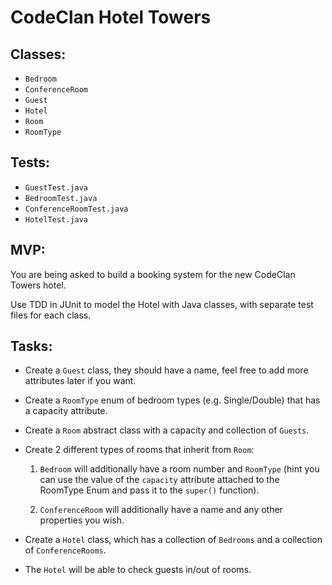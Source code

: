 # CodeClan Hotel Towers

## Classes:

- `Bedroom`
- `ConferenceRoom`
- `Guest`
- `Hotel`
- `Room`
- `RoomType`

## Tests:

- `GuestTest.java`
- `BedroomTest.java`
- `ConferenceRoomTest.java`
- `HotelTest.java`

## MVP:

You are being asked to build a booking system for the new CodeClan Towers hotel.

Use TDD in JUnit to model the Hotel with Java classes, with separate test files for each class.

## Tasks:

- Create a `Guest` class, they should have a name, feel free to add more attributes later if you want.

- Create a `RoomType` enum of bedroom types (e.g. Single/Double) that has a capacity attribute.

- Create a `Room` abstract class with a capacity and collection of `Guests`.

- Create 2 different types of rooms that inherit from `Room`:

  1. `Bedroom` will additionally have a room number and `RoomType` (hint you can use the value of the `capacity` 
     attribute attached to the RoomType Enum and pass it to the `super()` function).

  2. `ConferenceRoom` will additionally have a name and any other properties you wish.

- Create a `Hotel` class, which has a collection of `Bedrooms` and a collection of `ConferenceRooms`.

- The `Hotel` will be able to check guests in/out of rooms.
